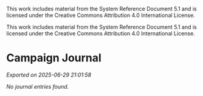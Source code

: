 This work includes material from the System Reference Document 5.1 and is licensed under the Creative Commons Attribution 4.0 International License.

This work includes material from the System Reference Document 5.1 and is licensed under the Creative Commons Attribution 4.0 International License.

# Campaign Journal

*Exported on 2025-06-29 21:01:58*

*No journal entries found.*
